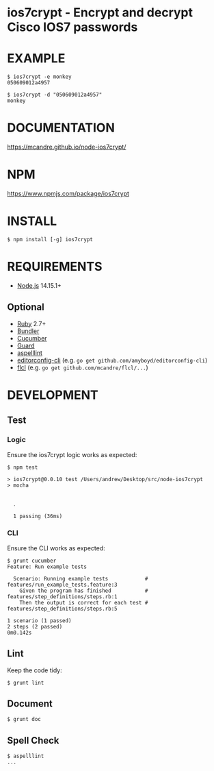 # ios7crypt - Encrypt and decrypt Cisco IOS7 passwords

# EXAMPLE

```
$ ios7crypt -e monkey
050609012a4957

$ ios7crypt -d "050609012a4957"
monkey
```

# DOCUMENTATION

https://mcandre.github.io/node-ios7crypt/

# NPM

https://www.npmjs.com/package/ios7crypt

# INSTALL

```
$ npm install [-g] ios7crypt
```

# REQUIREMENTS

* [Node.js](http://nodejs.org/) 14.15.1+

## Optional

* [Ruby](https://www.ruby-lang.org/) 2.7+
* [Bundler](http://bundler.io/)
* [Cucumber](http://cukes.info/)
* [Guard](http://guardgem.org/)
* [aspelllint](https://github.com/mcandre/aspelllint)
* [editorconfig-cli](https://github.com/amyboyd/editorconfig-cli) (e.g. `go get github.com/amyboyd/editorconfig-cli`)
* [flcl](https://github.com/mcandre/flcl) (e.g. `go get github.com/mcandre/flcl/...`)

# DEVELOPMENT

## Test

### Logic

Ensure the ios7crypt logic works as expected:

```console
$ npm test

> ios7crypt@0.0.10 test /Users/andrew/Desktop/src/node-ios7crypt
> mocha


  ․

  1 passing (36ms)
```

### CLI

Ensure the CLI works as expected:

```console
$ grunt cucumber
Feature: Run example tests

  Scenario: Running example tests            # features/run_example_tests.feature:3
    Given the program has finished           # features/step_definitions/steps.rb:1
    Then the output is correct for each test # features/step_definitions/steps.rb:5

1 scenario (1 passed)
2 steps (2 passed)
0m0.142s
```

## Lint

Keep the code tidy:

```console
$ grunt lint
```

## Document

```console
$ grunt doc
```

## Spell Check

```console
$ aspelllint
...
```

